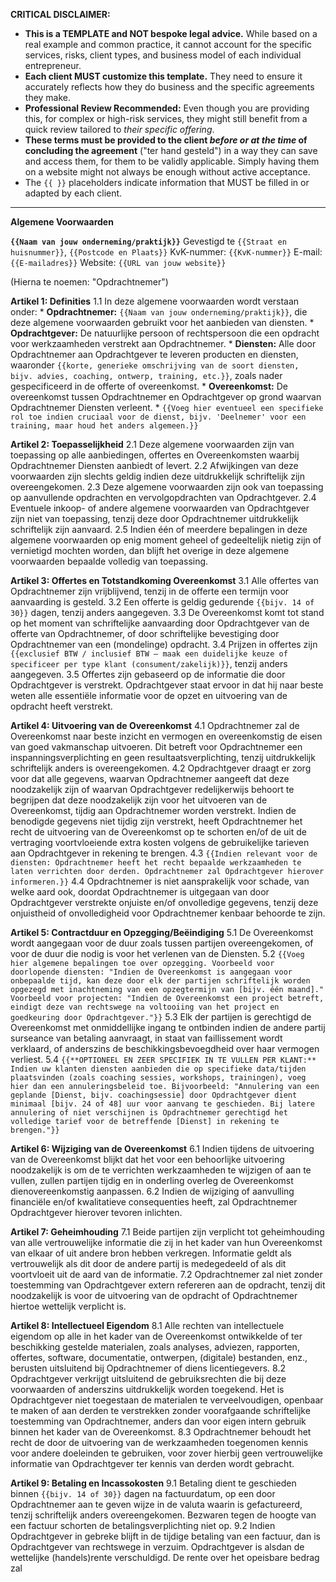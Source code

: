 **CRITICAL DISCLAIMER:**

*   **This is a TEMPLATE and NOT bespoke legal advice.** While based on a real example and common practice, it cannot account for the specific services, risks, client types, and business model of each individual entrepreneur.
*   **Each client MUST customize this template.** They need to ensure it accurately reflects how they do business and the specific agreements they make.
*   **Professional Review Recommended:** Even though you are providing this, for complex or high-risk services, they might still benefit from a quick review tailored to *their specific offering*.
*   **These terms must be provided to the client *before or at the time* of concluding the agreement** ("ter hand gesteld") in a way they can save and access them, for them to be validly applicable. Simply having them on a website might not always be enough without active acceptance.
*   The `{{ }}` placeholders indicate information that MUST be filled in or adapted by each client.

---

**Algemene Voorwaarden**

**`{{Naam van jouw onderneming/praktijk}}`**
Gevestigd te `{{Straat en huisnummer}}`, `{{Postcode en Plaats}}`
KvK-nummer: `{{KvK-nummer}}`
E-mail: `{{E-mailadres}}`
Website: `{{URL van jouw website}}`

(Hierna te noemen: "Opdrachtnemer")

**Artikel 1: Definities**
1.1 In deze algemene voorwaarden wordt verstaan onder:
    *   **Opdrachtnemer:** `{{Naam van jouw onderneming/praktijk}}`, die deze algemene voorwaarden gebruikt voor het aanbieden van diensten.
    *   **Opdrachtgever:** De natuurlijke persoon of rechtspersoon die een opdracht voor werkzaamheden verstrekt aan Opdrachtnemer.
    *   **Diensten:** Alle door Opdrachtnemer aan Opdrachtgever te leveren producten en diensten, waaronder `{{korte, generieke omschrijving van de soort diensten, bijv. advies, coaching, ontwerp, training, etc.}}`, zoals nader gespecificeerd in de offerte of overeenkomst.
    *   **Overeenkomst:** De overeenkomst tussen Opdrachtnemer en Opdrachtgever op grond waarvan Opdrachtnemer Diensten verleent.
    *   `{{Voeg hier eventueel een specifieke rol toe indien cruciaal voor de dienst, bijv. 'Deelnemer' voor een training, maar houd het anders algemeen.}}`

**Artikel 2: Toepasselijkheid**
2.1 Deze algemene voorwaarden zijn van toepassing op alle aanbiedingen, offertes en Overeenkomsten waarbij Opdrachtnemer Diensten aanbiedt of levert.
2.2 Afwijkingen van deze voorwaarden zijn slechts geldig indien deze uitdrukkelijk schriftelijk zijn overeengekomen.
2.3 Deze algemene voorwaarden zijn ook van toepassing op aanvullende opdrachten en vervolgopdrachten van Opdrachtgever.
2.4 Eventuele inkoop- of andere algemene voorwaarden van Opdrachtgever zijn niet van toepassing, tenzij deze door Opdrachtnemer uitdrukkelijk schriftelijk zijn aanvaard.
2.5 Indien één of meerdere bepalingen in deze algemene voorwaarden op enig moment geheel of gedeeltelijk nietig zijn of vernietigd mochten worden, dan blijft het overige in deze algemene voorwaarden bepaalde volledig van toepassing.

**Artikel 3: Offertes en Totstandkoming Overeenkomst**
3.1 Alle offertes van Opdrachtnemer zijn vrijblijvend, tenzij in de offerte een termijn voor aanvaarding is gesteld.
3.2 Een offerte is geldig gedurende `{{bijv. 14 of 30}}` dagen, tenzij anders aangegeven.
3.3 De Overeenkomst komt tot stand op het moment van schriftelijke aanvaarding door Opdrachtgever van de offerte van Opdrachtnemer, of door schriftelijke bevestiging door Opdrachtnemer van een (mondelinge) opdracht.
3.4 Prijzen in offertes zijn `{{exclusief BTW / inclusief BTW – maak een duidelijke keuze of specificeer per type klant (consument/zakelijk)}}`, tenzij anders aangegeven.
3.5 Offertes zijn gebaseerd op de informatie die door Opdrachtgever is verstrekt. Opdrachtgever staat ervoor in dat hij naar beste weten alle essentiële informatie voor de opzet en uitvoering van de opdracht heeft verstrekt.

**Artikel 4: Uitvoering van de Overeenkomst**
4.1 Opdrachtnemer zal de Overeenkomst naar beste inzicht en vermogen en overeenkomstig de eisen van goed vakmanschap uitvoeren. Dit betreft voor Opdrachtnemer een inspanningsverplichting en geen resultaatsverplichting, tenzij uitdrukkelijk schriftelijk anders is overeengekomen.
4.2 Opdrachtgever draagt er zorg voor dat alle gegevens, waarvan Opdrachtnemer aangeeft dat deze noodzakelijk zijn of waarvan Opdrachtgever redelijkerwijs behoort te begrijpen dat deze noodzakelijk zijn voor het uitvoeren van de Overeenkomst, tijdig aan Opdrachtnemer worden verstrekt. Indien de benodigde gegevens niet tijdig zijn verstrekt, heeft Opdrachtnemer het recht de uitvoering van de Overeenkomst op te schorten en/of de uit de vertraging voortvloeiende extra kosten volgens de gebruikelijke tarieven aan Opdrachtgever in rekening te brengen.
4.3 `{{Indien relevant voor de diensten: Opdrachtnemer heeft het recht bepaalde werkzaamheden te laten verrichten door derden. Opdrachtnemer zal Opdrachtgever hierover informeren.}}`
4.4 Opdrachtnemer is niet aansprakelijk voor schade, van welke aard ook, doordat Opdrachtnemer is uitgegaan van door Opdrachtgever verstrekte onjuiste en/of onvolledige gegevens, tenzij deze onjuistheid of onvolledigheid voor Opdrachtnemer kenbaar behoorde te zijn.

**Artikel 5: Contractduur en Opzegging/Beëindiging**
5.1 De Overeenkomst wordt aangegaan voor de duur zoals tussen partijen overeengekomen, of voor de duur die nodig is voor het verlenen van de Diensten.
5.2 `{{Voeg hier algemene bepalingen toe over opzegging. Voorbeeld voor doorlopende diensten: "Indien de Overeenkomst is aangegaan voor onbepaalde tijd, kan deze door elk der partijen schriftelijk worden opgezegd met inachtneming van een opzegtermijn van [bijv. één maand]." Voorbeeld voor projecten: "Indien de Overeenkomst een project betreft, eindigt deze van rechtswege na voltooiing van het project en goedkeuring door Opdrachtgever."}}`
5.3 Elk der partijen is gerechtigd de Overeenkomst met onmiddellijke ingang te ontbinden indien de andere partij surseance van betaling aanvraagt, in staat van faillissement wordt verklaard, of anderszins de beschikkingsbevoegdheid over haar vermogen verliest.
5.4 `{{**OPTIONEEL EN ZEER SPECIFIEK IN TE VULLEN PER KLANT:** Indien uw klanten diensten aanbieden die op specifieke data/tijden plaatsvinden (zoals coaching sessies, workshops, trainingen), voeg hier dan een annuleringsbeleid toe. Bijvoorbeeld: "Annulering van een geplande [Dienst, bijv. coachingsessie] door Opdrachtgever dient minimaal [bijv. 24 of 48] uur voor aanvang te geschieden. Bij latere annulering of niet verschijnen is Opdrachtnemer gerechtigd het volledige tarief voor de betreffende [Dienst] in rekening te brengen."}}`

**Artikel 6: Wijziging van de Overeenkomst**
6.1 Indien tijdens de uitvoering van de Overeenkomst blijkt dat het voor een behoorlijke uitvoering noodzakelijk is om de te verrichten werkzaamheden te wijzigen of aan te vullen, zullen partijen tijdig en in onderling overleg de Overeenkomst dienovereenkomstig aanpassen.
6.2 Indien de wijziging of aanvulling financiële en/of kwalitatieve consequenties heeft, zal Opdrachtnemer Opdrachtgever hierover tevoren inlichten.

**Artikel 7: Geheimhouding**
7.1 Beide partijen zijn verplicht tot geheimhouding van alle vertrouwelijke informatie die zij in het kader van hun Overeenkomst van elkaar of uit andere bron hebben verkregen. Informatie geldt als vertrouwelijk als dit door de andere partij is medegedeeld of als dit voortvloeit uit de aard van de informatie.
7.2 Opdrachtnemer zal niet zonder toestemming van Opdrachtgever extern refereren aan de opdracht, tenzij dit noodzakelijk is voor de uitvoering van de opdracht of Opdrachtnemer hiertoe wettelijk verplicht is.

**Artikel 8: Intellectueel Eigendom**
8.1 Alle rechten van intellectuele eigendom op alle in het kader van de Overeenkomst ontwikkelde of ter beschikking gestelde materialen, zoals analyses, adviezen, rapporten, offertes, software, documentatie, ontwerpen, (digitale) bestanden, enz., berusten uitsluitend bij Opdrachtnemer of diens licentiegevers.
8.2 Opdrachtgever verkrijgt uitsluitend de gebruiksrechten die bij deze voorwaarden of anderszins uitdrukkelijk worden toegekend. Het is Opdrachtgever niet toegestaan de materialen te verveelvoudigen, openbaar te maken of aan derden te verstrekken zonder voorafgaande schriftelijke toestemming van Opdrachtnemer, anders dan voor eigen intern gebruik binnen het kader van de Overeenkomst.
8.3 Opdrachtnemer behoudt het recht de door de uitvoering van de werkzaamheden toegenomen kennis voor andere doeleinden te gebruiken, voor zover hierbij geen vertrouwelijke informatie van Opdrachtgever ter kennis van derden wordt gebracht.

**Artikel 9: Betaling en Incassokosten**
9.1 Betaling dient te geschieden binnen `{{bijv. 14 of 30}}` dagen na factuurdatum, op een door Opdrachtnemer aan te geven wijze in de valuta waarin is gefactureerd, tenzij schriftelijk anders overeengekomen. Bezwaren tegen de hoogte van een factuur schorten de betalingsverplichting niet op.
9.2 Indien Opdrachtgever in gebreke blijft in de tijdige betaling van een factuur, dan is Opdrachtgever van rechtswege in verzuim. Opdrachtgever is alsdan de wettelijke (handels)rente verschuldigd. De rente over het opeisbare bedrag zal